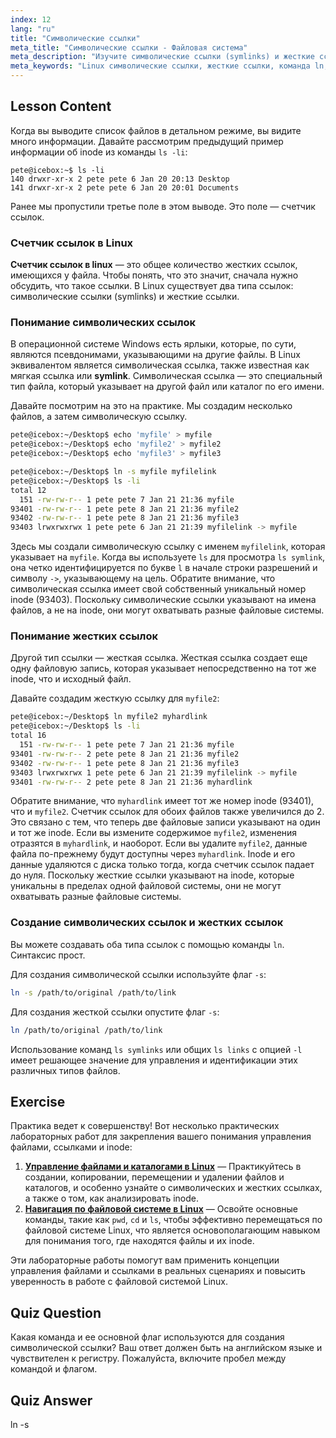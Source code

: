 ```yaml
---
index: 12
lang: "ru"
title: "Символические ссылки"
meta_title: "Символические ссылки - Файловая система"
meta_description: "Изучите символические ссылки (symlinks) и жесткие ссылки в Linux. Узнайте, как их создавать с помощью команды ln, проверять счетчик ссылок в Linux с помощью ls, и поймите разницу в выводе команд ls для символических и жестких ссылок."
meta_keywords: "Linux символические ссылки, жесткие ссылки, команда ln, symlinks, ls символическая ссылка, счетчик ссылок в linux, ls symlinks, ls ссылки, файловая система Linux, учебник Linux"
---
```


## Lesson Content

Когда вы выводите список файлов в детальном режиме, вы видите много информации. Давайте рассмотрим предыдущий пример информации об inode из команды `ls -li`:

```plaintext
pete@icebox:~$ ls -li
140 drwxr-xr-x 2 pete pete 6 Jan 20 20:13 Desktop
141 drwxr-xr-x 2 pete pete 6 Jan 20 20:01 Documents
```

Ранее мы пропустили третье поле в этом выводе. Это поле — счетчик ссылок.

### Счетчик ссылок в Linux

**Счетчик ссылок в linux** — это общее количество жестких ссылок, имеющихся у файла. Чтобы понять, что это значит, сначала нужно обсудить, что такое ссылки. В Linux существует два типа ссылок: символические ссылки (symlinks) и жесткие ссылки.

### Понимание символических ссылок

В операционной системе Windows есть ярлыки, которые, по сути, являются псевдонимами, указывающими на другие файлы. В Linux эквивалентом является символическая ссылка, также известная как мягкая ссылка или **symlink**. Символическая ссылка — это специальный тип файла, который указывает на другой файл или каталог по его имени.

Давайте посмотрим на это на практике. Мы создадим несколько файлов, а затем символическую ссылку.

```bash
pete@icebox:~/Desktop$ echo 'myfile' > myfile
pete@icebox:~/Desktop$ echo 'myfile2' > myfile2
pete@icebox:~/Desktop$ echo 'myfile3' > myfile3

pete@icebox:~/Desktop$ ln -s myfile myfilelink
pete@icebox:~/Desktop$ ls -li
total 12
  151 -rw-rw-r-- 1 pete pete 7 Jan 21 21:36 myfile
93401 -rw-rw-r-- 1 pete pete 8 Jan 21 21:36 myfile2
93402 -rw-rw-r-- 1 pete pete 8 Jan 21 21:36 myfile3
93403 lrwxrwxrwx 1 pete pete 6 Jan 21 21:39 myfilelink -> myfile
```

Здесь мы создали символическую ссылку с именем `myfilelink`, которая указывает на `myfile`. Когда вы используете `ls` для просмотра `ls symlink`, она четко идентифицируется по букве `l` в начале строки разрешений и символу `->`, указывающему на цель. Обратите внимание, что символическая ссылка имеет свой собственный уникальный номер inode (93403). Поскольку символические ссылки указывают на имена файлов, а не на inode, они могут охватывать разные файловые системы.

### Понимание жестких ссылок

Другой тип ссылки — жесткая ссылка. Жесткая ссылка создает еще одну файловую запись, которая указывает непосредственно на тот же inode, что и исходный файл.

Давайте создадим жесткую ссылку для `myfile2`:

```bash
pete@icebox:~/Desktop$ ln myfile2 myhardlink
pete@icebox:~/Desktop$ ls -li
total 16
  151 -rw-rw-r-- 1 pete pete 7 Jan 21 21:36 myfile
93401 -rw-rw-r-- 2 pete pete 8 Jan 21 21:36 myfile2
93402 -rw-rw-r-- 1 pete pete 8 Jan 21 21:36 myfile3
93403 lrwxrwxrwx 1 pete pete 6 Jan 21 21:39 myfilelink -> myfile
93401 -rw-rw-r-- 2 pete pete 8 Jan 21 21:36 myhardlink
```

Обратите внимание, что `myhardlink` имеет тот же номер inode (93401), что и `myfile2`. Счетчик ссылок для обоих файлов также увеличился до 2. Это связано с тем, что теперь две файловые записи указывают на один и тот же inode. Если вы измените содержимое `myfile2`, изменения отразятся в `myhardlink`, и наоборот. Если вы удалите `myfile2`, данные файла по-прежнему будут доступны через `myhardlink`. Inode и его данные удаляются с диска только тогда, когда счетчик ссылок падает до нуля. Поскольку жесткие ссылки указывают на inode, которые уникальны в пределах одной файловой системы, они не могут охватывать разные файловые системы.

### Создание символических ссылок и жестких ссылок

Вы можете создавать оба типа ссылок с помощью команды `ln`. Синтаксис прост.

Для создания символической ссылки используйте флаг `-s`:

```bash
ln -s /path/to/original /path/to/link
```

Для создания жесткой ссылки опустите флаг `-s`:

```bash
ln /path/to/original /path/to/link
```

Использование команд `ls symlinks` или общих `ls links` с опцией `-l` имеет решающее значение для управления и идентификации этих различных типов файлов.

## Exercise

Практика ведет к совершенству! Вот несколько практических лабораторных работ для закрепления вашего понимания управления файлами, ссылками и inode:

1.  **[Управление файлами и каталогами в Linux](https://labex.io/ru/labs/comptia-manage-files-and-directories-in-linux-590835)** — Практикуйтесь в создании, копировании, перемещении и удалении файлов и каталогов, и особенно узнайте о символических и жестких ссылках, а также о том, как анализировать inode.
2.  **[Навигация по файловой системе в Linux](https://labex.io/ru/labs/comptia-navigate-the-filesystem-in-linux-590971)** — Освойте основные команды, такие как `pwd`, `cd` и `ls`, чтобы эффективно перемещаться по файловой системе Linux, что является основополагающим навыком для понимания того, где находятся файлы и их inode.

Эти лабораторные работы помогут вам применить концепции управления файлами и ссылками в реальных сценариях и повысить уверенность в работе с файловой системой Linux.

## Quiz Question

Какая команда и ее основной флаг используются для создания символической ссылки? Ваш ответ должен быть на английском языке и чувствителен к регистру. Пожалуйста, включите пробел между командой и флагом.

## Quiz Answer

ln -s
